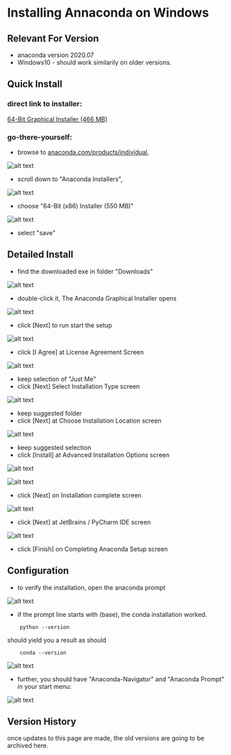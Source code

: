 # Installing Annaconda on Windows

## Relevant For Version  

- anaconda version 2020.07
- Windows10 - should work similarily on older versions.

## Quick Install  

### direct link to installer:  

[64-Bit Graphical Installer (466 MB)](https://repo.anaconda.com/archive/Anaconda3-2020.07-Windows-x86_64.exe)

### go-there-yourself:

- browse to [anaconda.com/products/individual](https://www.anaconda.com/products/individual),  

![alt text](images/anaconda_windows_2020_07_01.png "Anaconda webpage")

- scroll down to "Anaconda Installers",  

![alt text](images/anaconda_windows_2020_07_02.png "Anaconda webpage scrolled")

- choose "64-Bit (x86) Installer (550 MB)"  

![alt text](images/anaconda_windows_2020_07_03.png "Anaconda download")

- select "save"


## Detailed Install  

- find the downloaded exe in folder "Downloads"

![alt text](images/anaconda_windows_2020_07_04.png "Downloads Folder")

- double-click it, The Anaconda Graphical Installer opens

![alt text](images/anaconda_windows_2020_07_05.png "Anaconda Graphical Installer")

- click [Next] to run start the setup

![alt text](images/anaconda_windows_2020_07_06.png "Anaconda Graphical Installer - License Agreement")

- click [I Agree] at License Agreement Screen

![alt text](images/anaconda_windows_2020_07_07.png "Anaconda Graphical Installer - Select Install Type")

- keep selection of "Just Me"
- click [Next] Select Installation Type screen

![alt text](images/anaconda_windows_2020_07_08.png "Anaconda Graphical Installer - Choose Install Location")

- keep suggested folder
- click [Next] at Choose Installation Location screen

![alt text](images/anaconda_windows_2020_07_09.png "Anaconda Graphical Installer - Advanced Install Options")

- keep suggested selection
- click [Install] at Advanced Installation Options screen

![alt text](images/anaconda_windows_2020_07_10.png "Anaconda Graphical Installer - Installation running")

![alt text](images/anaconda_windows_2020_07_11.png "Anaconda Graphical Installer - Installation Complete")

- click [Next] on Installation complete screen

![alt text](images/anaconda_windows_2020_07_12.png "Anaconda Graphical Installer - PyCharm IDE")

- click [Next] at JetBrains / PyCharm IDE screen

![alt text](images/anaconda_windows_2020_07_13.png "Anaconda Graphical Installer - Completing Anaconda Setup")

- click [Finish] on Completing Anaconda Setup screen

## Configuration  

- to verify the installation, open the anaconda prompt

![alt text](images/anaconda_windows_2020_07_14.png "Anaconda Prompt")

- if the prompt line starts with (base), the conda installation worked.  

```
    python --version
```  

should yield you a result as should  

```
    conda --version
```  

![alt text](images/anaconda_windows_2020_07_15.png "Anaconda installation successfull")  

- further, you should have "Anaconda-Navigator" and "Anaconda Prompt" in your start menu:  

![alt text](images/anaconda_windows_2020_07_16.png "start menu")  


## Version History

once updates to this page are made, the old versions are going to be archived here.  


